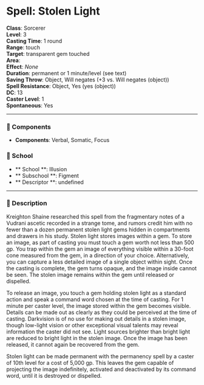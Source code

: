 
# Spell: Stolen Light
**Class**: Sorcerer  
**Level**: 3  
**Casting Time**: 1 round  
**Range**: touch  
**Target**: transparent gem touched  
**Area**:   
**Effect**: _None_  
**Duration**: permanent or 1 minute/level (see text)  
**Saving Throw**: Object, Will negates (+3 vs. Will negates (object))  
**Spell Resistance**: Object, Yes (yes (object))  
**DC**: 13  
**Caster Level**: 1  
**Spontaneous**: Yes

---

### 🔮 Components
- **Components**: Verbal, Somatic, Focus

### 🏫 School
- ** School **: Illusion
- ** Subschool **: Figment
- ** Descriptor **: undefined
---

### 📜 Description
Kreighton Shaine researched this spell from the fragmentary notes of a Vudrani ascetic recorded in a strange tome, and rumors credit him with no fewer than a dozen permanent stolen light gems hidden in compartments and drawers in his study. Stolen light stores images within a gem. To store an image, as part of casting you must touch a gem worth not less than 500 gp. You trap within the gem an image of everything visible within a 30-foot cone measured from the gem, in a direction of your choice. Alternatively, you can capture a less detailed image of a single object within sight. Once the casting is complete, the gem turns opaque, and the image inside cannot be seen. The stolen image remains within the gem until released or dispelled.

To release an image, you touch a gem holding stolen light as a standard action and speak a command word chosen at the time of casting. For 1 minute per caster level, the image stored within the gem becomes visible. Details can be made out as clearly as they could be perceived at the time of casting. Darkvision is of no use for making out details in a stolen image, though low-light vision or other exceptional visual talents may reveal information the caster did not see. Light sources brighter than bright light are reduced to bright light in the stolen image. Once the image has been released, it cannot again be recovered from the gem.

Stolen light can be made permanent with the permanency spell by a caster of 10th level for a cost of 5,000 gp. This leaves the gem capable of projecting the image indefinitely, activated and deactivated by its command word, until it is destroyed or dispelled.
